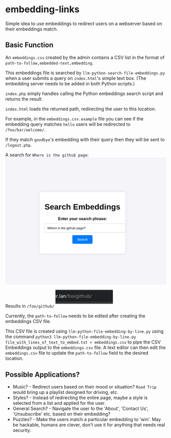 # embedding-links
Simple idea to use embeddings to redirect users on a webserver based on their embeddings match.

## Basic Function

An `embeddings.csv` created by the admin contains a CSV list in the format of `path-to-follow,embedded-text,embedding`.

This embeddings file is searched by `llm-python-search-file-embeddings.py` when a user submits a query on `index.html`'s simple text box.  (The embedding server needs to be added in both Python scripts.)

`index.php` simply handles calling the Python embeddings search script and returns the result.

`index.html` loads the returned path, redirecting the user to this location.


For example, in the `embeddings.csv.example` file you can see if the embedding query matches `hello` users will be redirected to `/foo/bar/welcome/`.

If they match `goodbye`'s embedding with their query then they will be sent to `/logout.php`.

A search for `Where is the github page`:
![Embedding query for 'where is the github page?'](https://github.com/Jay4242/embedding-links/blob/128f7b5553942ac56f407f198d1940bc89e71a35/query.png)

Results in `/foo/github/`
![User is redirected to /foo/github/](https://github.com/Jay4242/embedding-links/blob/128f7b5553942ac56f407f198d1940bc89e71a35/path.png)

Currently, the `path-to-follow` needs to be edited after creating the embeddings CSV file.

This CSV file is created using `llm-python-file-embedding-by-line.py` using the command `python3 llm-python-file-embedding-by-line.py file_with_lines_of_text_to_embed.txt > embeddings.csv` to pipe the CSV Embeddings output to the `embeddings.csv` file.  A text editor can then edit the `embeddings.csv` file to update the `path-to-follow` field to the desired location.


## Possible Applications?

 - Music? - Redirect users based on their mood or situation?  `Road Trip` would bring up a playlist designed for driving, etc.
 - Styles? - Instead of redirecting the entire page, maybe a style is selected from a list and applied for the user.
 - General Search? - Navigate the user to the 'About', 'Contact Us', 'Unsubscribe' etc. based on their embedding?
 - Puzzles? - Make the users match a particular embedding to 'win'.  May be hackable, humans are clever, don't use it for anything that needs real security.
